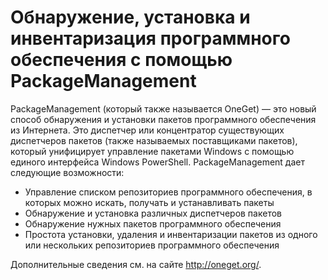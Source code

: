 # Обнаружение, установка и инвентаризация программного обеспечения с помощью PackageManagement

PackageManagement (который также называется OneGet) — это новый способ обнаружения и установки пакетов программного обеспечения из Интернета. Это диспетчер или концентратор существующих диспетчеров пакетов (также называемых поставщиками пакетов), который унифицирует управление пакетами Windows с помощью единого интерфейса Windows PowerShell. PackageManagement дает следующие возможности:

-   Управление списком репозиториев программного обеспечения, в которых можно искать, получать и устанавливать пакеты
-   Обнаружение и установка различных диспетчеров пакетов
-   Обнаружение нужных пакетов программного обеспечения
-   Простота установки, удаления и инвентаризации пакетов из одного или нескольких репозиториев программного обеспечения

Дополнительные сведения см. на сайте http://oneget.org/.


<!--HONumber=Aug16_HO3-->


